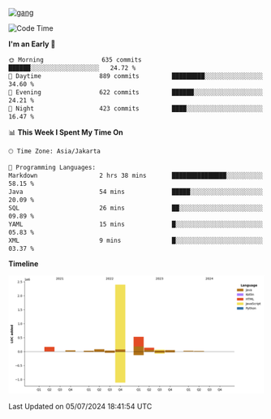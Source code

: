 <!-- [<img src='https://dev.karakun.com/assets/posts/2018-09-16-jc-java-article/3duke_suspects.jpg' alt='java'>](https://github.com/yeahbutstill) -->
[<img src='https://asset-2.tstatic.net/tribunnewswiki/foto/bank/images/Mozart.jpg' alt='gang'>](https://github.com/yeahbutstill)

<!--START_SECTION:waka-->
![Code Time](http://img.shields.io/badge/Code%20Time-2%2C733%20hrs%2059%20mins-blue)

**I'm an Early 🐤** 

```text
🌞 Morning                635 commits         ██████░░░░░░░░░░░░░░░░░░░   24.72 % 
🌆 Daytime                889 commits         █████████░░░░░░░░░░░░░░░░   34.60 % 
🌃 Evening                622 commits         ██████░░░░░░░░░░░░░░░░░░░   24.21 % 
🌙 Night                  423 commits         ████░░░░░░░░░░░░░░░░░░░░░   16.47 % 
```


📊 **This Week I Spent My Time On** 

```text
🕑︎ Time Zone: Asia/Jakarta

💬 Programming Languages: 
Markdown                 2 hrs 38 mins       ███████████████░░░░░░░░░░   58.15 % 
Java                     54 mins             █████░░░░░░░░░░░░░░░░░░░░   20.09 % 
SQL                      26 mins             ██░░░░░░░░░░░░░░░░░░░░░░░   09.89 % 
YAML                     15 mins             █░░░░░░░░░░░░░░░░░░░░░░░░   05.83 % 
XML                      9 mins              █░░░░░░░░░░░░░░░░░░░░░░░░   03.37 % 
```

**Timeline**

![Lines of Code chart](https://raw.githubusercontent.com/yeahbutstill/yeahbutstill/main/assets/bar_graph.png)


 Last Updated on 05/07/2024 18:41:54 UTC
<!--END_SECTION:waka-->
